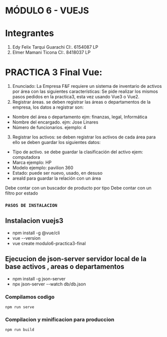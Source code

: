 # MÓDULO 6 - VUEJS
# Integrantes
1. Edy Felix Tarqui Guarachi  CI:. 6154087 LP
2. Elmer Mamani Ticona        CI:. 8418037 LP

# PRACTICA 3  Final Vue:
1. Enunciado: La Empresa F&amp;F requiere un sistema de inventario de activos por área con las siguientes
características:
Se pide realizar los mismos pasos pedidos en la practica3, esta vez usando Vue3 o Vue2.
2. Registrar áreas. se deben registrar las áreas o departamentos de la empresa, los datos a
registrar son:
- Nombre del área o departamento ejm: finanzas, legal, Informática
- Nombre del encargado. ejm: Jose Linares
- Número de funcionarios. ejemplo: 4
3. Registrar los activos: se deben registrar los activos de cada área para ello se deben guardar los siguientes datos:
- Tipo de activo. se debe guardar la clasificación del activo ejem: computadora
- Marca ejemplo: HP
- Modelo ejemplo: pavilion 360
- Estado: puede ser nuevo, usado, en desuso
- areaId para guardar la relación con un área

Debe contar con un buscador de producto por tipo
Debe contar con un filtro por estado


### `PASOS DE INSTALACION`

## Instalacion vuejs3

-  npm install -g @vue/cli
-  vue --version
-  vue create modulo6-practica3-final


## Ejecucion de json-server servidor local de la base activos , areas o departamentos
- npm install -g json-server
- npx json-server --watch db/db.json

### Compilamos codigo
```
npm run serve
```

### Compilacion y minificacion para produccion
```
npm run build
```
